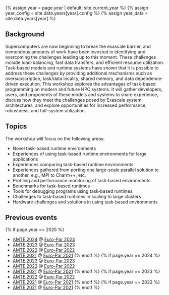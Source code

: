 {% assign year = page.year | default: site.current_year %}
{% assign year_config = site.data.years[year].config %}
{% assign year_data = site.data.years[year] %}

## Background
Supercomputers are now beginning to break the exascale barrier, and tremendous amounts of work have been invested in identifying and overcoming the challenges leading up to this moment. These challenges include load-balancing, fast data transfers, and efficient resource utilization. Task-based models and runtime systems have shown that it is possible to address these challenges by providing additional mechanisms such as oversubscription, task/data locality, shared memory, and data dependence-driven execution.
This workshop explores the advantages of task-based programming on modern and future HPC systems. It will gather developers, users, and proponents of these models and systems to share experience, discuss how they meet the challenges posed by Exascale system architectures, and explore opportunities for increased performance, robustness, and full-system utilization.

## Topics
The workshop will focus on the following areas:

* Novel task-based runtime environments
* Experiences of using task-based runtime environments for large applications
* Experiences comparing task-based runtime environments
* Experiences gathered from porting one large-scale parallel solution to another, e.g., MPI to Charm++, etc.
* Profiling and performance monitoring of task-based environments
* Benchmarks for task-based runtimes
* Tools for debugging programs using task-based runtimes
* Challenges to task-based runtimes in scaling to large clusters
* Hardware challenges and solutions in using task-based environments

## Previous events
{% if page.year == 2025 %}
* [AMTE 2024](https://amte-workshop.github.io/2024) @ [Euro-Par 2024](https://2024.euro-par.org/)
* [AMTE 2023](https://amte-workshop.github.io/2023) @ [Euro-Par 2023](https://2023.euro-par.org/)
* [AMTE 2022](https://amte-workshop.github.io/2022) @ [Euro-Par 2022](https://2022.euro-par.org/)
* [AMTE 2021](https://amte-workshop.github.io/2021) @ [Euro-Par 2021](https://2021.euro-par.org/)
{% endif %}
{% if page.year == 2024 %}
* [AMTE 2023](https://amte-workshop.github.io/2023) @ [Euro-Par 2023](https://2023.euro-par.org/)
* [AMTE 2022](https://amte-workshop.github.io/2022) @ [Euro-Par 2022](https://2022.euro-par.org/)
* [AMTE 2021](https://amte-workshop.github.io/2021) @ [Euro-Par 2021](https://2021.euro-par.org/)
{% endif %}
{% if page.year == 2023 %}
* [AMTE 2022](https://amte-workshop.github.io/2022) @ [Euro-Par 2022](https://2022.euro-par.org/)
* [AMTE 2021](https://amte-workshop.github.io/2021) @ [Euro-Par 2021](https://2021.euro-par.org/)
{% endif %}
{% if page.year == 2022 %}
* [AMTE 2021](https://amte-workshop.github.io/2021) @ [Euro-Par 2021](https://2021.euro-par.org/)
{% endif %}
